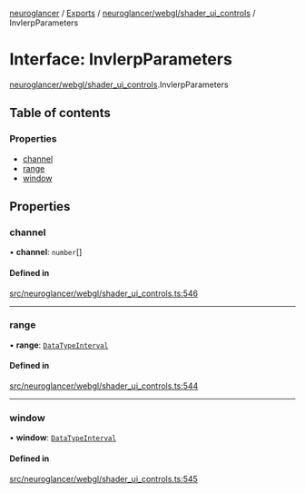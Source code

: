 [neuroglancer](../README.md) / [Exports](../modules.md) / [neuroglancer/webgl/shader\_ui\_controls](../modules/neuroglancer_webgl_shader_ui_controls.md) / InvlerpParameters

# Interface: InvlerpParameters

[neuroglancer/webgl/shader_ui_controls](../modules/neuroglancer_webgl_shader_ui_controls.md).InvlerpParameters

## Table of contents

### Properties

- [channel](neuroglancer_webgl_shader_ui_controls.InvlerpParameters.md#channel)
- [range](neuroglancer_webgl_shader_ui_controls.InvlerpParameters.md#range)
- [window](neuroglancer_webgl_shader_ui_controls.InvlerpParameters.md#window)

## Properties

### channel

• **channel**: `number`[]

#### Defined in

[src/neuroglancer/webgl/shader_ui_controls.ts:546](https://github.com/ActiveBrainAtlas2/neuroglancer/blob/91617476/src/neuroglancer/webgl/shader_ui_controls.ts#L546)

___

### range

• **range**: [`DataTypeInterval`](../modules/neuroglancer_util_lerp.md#datatypeinterval)

#### Defined in

[src/neuroglancer/webgl/shader_ui_controls.ts:544](https://github.com/ActiveBrainAtlas2/neuroglancer/blob/91617476/src/neuroglancer/webgl/shader_ui_controls.ts#L544)

___

### window

• **window**: [`DataTypeInterval`](../modules/neuroglancer_util_lerp.md#datatypeinterval)

#### Defined in

[src/neuroglancer/webgl/shader_ui_controls.ts:545](https://github.com/ActiveBrainAtlas2/neuroglancer/blob/91617476/src/neuroglancer/webgl/shader_ui_controls.ts#L545)
